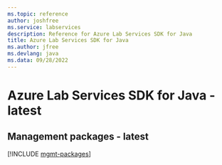 ```yaml
---
ms.topic: reference
author: joshfree
ms.service: labservices
description: Reference for Azure Lab Services SDK for Java
title: Azure Lab Services SDK for Java
ms.author: jfree
ms.devlang: java
ms.data: 09/28/2022
---
```

# Azure Lab Services SDK for Java - latest

## Management packages - latest
[!INCLUDE [mgmt-packages](lab-services-mgmt-index.md)]